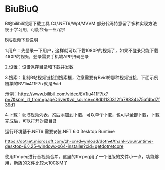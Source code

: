 # BiuBiuQ
B站bilibili视频下载工具
C#/.NET6/Wpf/MVVM
部分代码特意留了多种实现方法便于学习用，可能会有一些冗余

B站视频下载说明

1.用户：先登录一下用户，这样就可以下载1080P的视频了，如果不登录只能下载480P的视频，登录需要手机端APP扫码登录

2.设置：设置保存目录和下载并发数

3.搜索：复制B站视频链接到搜索框，注意需要有Bvid的那种视频链接，下面示例链接的BV1iu411F7ix就是Bvid

示例：https://www.bilibili.com/video/BV1iu411F7ix?p=7&spm_id_from=pageDriver&vd_source=c8db1130312fa78834b75af4bd7f39d1

4.下载：获取视频列表，然后添加到下载，可以单个下载，也可以全部下载，下载完成后，可以打开对应目录


运行环境基于.NET6 需要安装.NET 6.0 Desktop Runtime

https://dotnet.microsoft.com/zh-cn/download/dotnet/thank-you/runtime-desktop-6.0.25-windows-x64-installer?cid=getdotnetcore

使用ffmpeg进行音视频合并，这里的ffmpeg用了一个旧版的文件小一点，功能够用，新版的文件比较大100多M了
